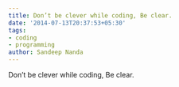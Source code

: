 ```yaml
---
title: Don’t be clever while coding, Be clear.
date: '2014-07-13T20:37:53+05:30'
tags:
- coding
- programming
author: Sandeep Nanda
---
```

Don’t be clever while coding, Be clear.
